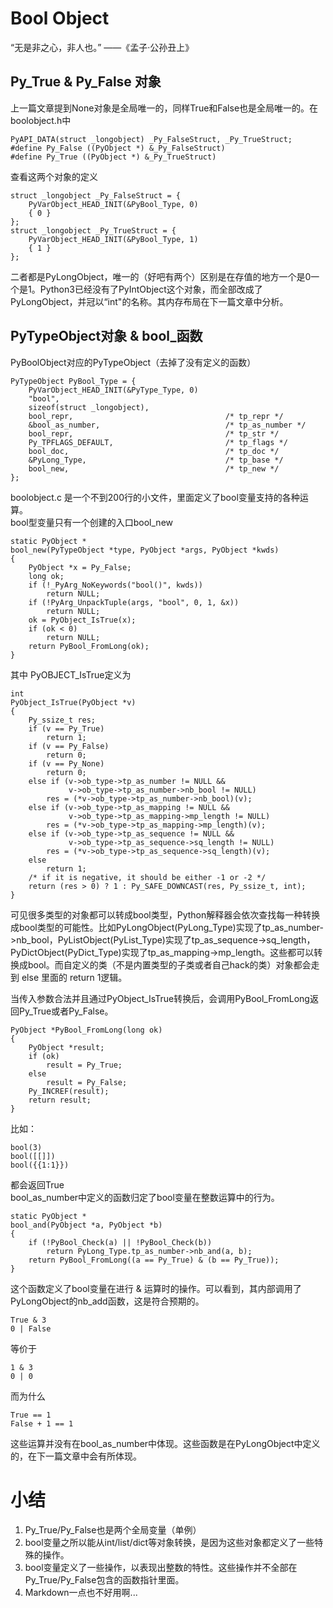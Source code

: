 # Bool Object

“无是非之心，非人也。” ——《孟子·公孙丑上》

## Py\_True & Py\_False 对象

上一篇文章提到None对象是全局唯一的，同样True和False也是全局唯一的。在boolobject.h中

```
PyAPI_DATA(struct _longobject) _Py_FalseStruct, _Py_TrueStruct;
#define Py_False ((PyObject *) &_Py_FalseStruct)
#define Py_True ((PyObject *) &_Py_TrueStruct)
```

查看这两个对象的定义

```
struct _longobject _Py_FalseStruct = {
    PyVarObject_HEAD_INIT(&PyBool_Type, 0)
    { 0 }
};
struct _longobject _Py_TrueStruct = {
    PyVarObject_HEAD_INIT(&PyBool_Type, 1)
    { 1 }
};
```

二者都是PyLongObject，唯一的（好吧有两个）区别是在存值的地方一个是0一个是1。Python3已经没有了PyIntObject这个对象，而全部改成了PyLongObject，并冠以“int"的名称。其内存布局在下一篇文章中分析。

## PyTypeObject对象 & bool\_函数

PyBoolObject对应的PyTypeObject（去掉了没有定义的函数）

```
PyTypeObject PyBool_Type = {
    PyVarObject_HEAD_INIT(&PyType_Type, 0)
    "bool",
    sizeof(struct _longobject),
    bool_repr,                                  /* tp_repr */
    &bool_as_number,                            /* tp_as_number */
    bool_repr,                                  /* tp_str */
    Py_TPFLAGS_DEFAULT,                         /* tp_flags */
    bool_doc,                                   /* tp_doc */
    &PyLong_Type,                               /* tp_base */
    bool_new,                                   /* tp_new */
};
```

boolobject.c 是一个不到200行的小文件，里面定义了bool变量支持的各种运算。  
bool型变量只有一个创建的入口bool\_new

```
static PyObject *
bool_new(PyTypeObject *type, PyObject *args, PyObject *kwds)
{
    PyObject *x = Py_False;
    long ok;
    if (!_PyArg_NoKeywords("bool()", kwds))
        return NULL;
    if (!PyArg_UnpackTuple(args, "bool", 0, 1, &x))
        return NULL;
    ok = PyObject_IsTrue(x);
    if (ok < 0)
        return NULL;
    return PyBool_FromLong(ok);
}
```

其中 PyOBJECT\_IsTrue定义为

```
int
PyObject_IsTrue(PyObject *v)
{
    Py_ssize_t res;
    if (v == Py_True)
        return 1;
    if (v == Py_False)
        return 0;
    if (v == Py_None)
        return 0;
    else if (v->ob_type->tp_as_number != NULL &&
             v->ob_type->tp_as_number->nb_bool != NULL)
        res = (*v->ob_type->tp_as_number->nb_bool)(v);
    else if (v->ob_type->tp_as_mapping != NULL &&
             v->ob_type->tp_as_mapping->mp_length != NULL)
        res = (*v->ob_type->tp_as_mapping->mp_length)(v);
    else if (v->ob_type->tp_as_sequence != NULL &&
             v->ob_type->tp_as_sequence->sq_length != NULL)
        res = (*v->ob_type->tp_as_sequence->sq_length)(v);
    else
        return 1;
    /* if it is negative, it should be either -1 or -2 */
    return (res > 0) ? 1 : Py_SAFE_DOWNCAST(res, Py_ssize_t, int);
}
```

可见很多类型的对象都可以转成bool类型，Python解释器会依次查找每一种转换成bool类型的可能性。比如PyLongObject\(PyLong\_Type\)实现了tp\_as\_number-&gt;nb\_bool，PyListObject\(PyList\_Type\)实现了tp\_as\_sequence-&gt;sq\_length，PyDictObject\(PyDict\_Type\)实现了tp\_as\_mapping-&gt;mp\_length。这些都可以转换成bool。而自定义的类（不是内置类型的子类或者自己hack的类）对象都会走到 else 里面的 return 1逻辑。

当传入参数合法并且通过PyObject\_IsTrue转换后，会调用PyBool\_FromLong返回Py\_True或者Py\_False。

```
PyObject *PyBool_FromLong(long ok)
{
    PyObject *result;
    if (ok)
        result = Py_True;
    else
        result = Py_False;
    Py_INCREF(result);
    return result;
}
```

比如：

```
bool(3)
bool([[]])
bool({{1:1}})
```

都会返回True  
bool\_as\_number中定义的函数归定了bool变量在整数运算中的行为。

```
static PyObject *
bool_and(PyObject *a, PyObject *b)
{
    if (!PyBool_Check(a) || !PyBool_Check(b))
        return PyLong_Type.tp_as_number->nb_and(a, b);
    return PyBool_FromLong((a == Py_True) & (b == Py_True));
}
```

这个函数定义了bool变量在进行 & 运算时的操作。可以看到，其内部调用了PyLongObject的nb\_add函数，这是符合预期的。

```
True & 3
0 | False
```

等价于

```
1 & 3
0 | 0
```

而为什么

```
True == 1
False + 1 == 1
```

这些运算并没有在bool\_as\_number中体现。这些函数是在PyLongObject中定义的，在下一篇文章中会有所体现。

# 小结

1. Py\_True/Py\_False也是两个全局变量（单例）
2. bool变量之所以能从int/list/dict等对象转换，是因为这些对象都定义了一些特殊的操作。
3. bool变量定义了一些操作，以表现出整数的特性。这些操作并不全部在Py\_True/Py\_False包含的函数指针里面。
4. Markdown一点也不好用啊...



